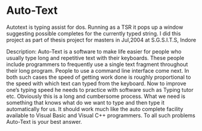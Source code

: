 # Auto-Text
Autotext is typing assist for dos. Running as a TSR it pops up a window suggesting possible completes for the currently typed string. I did this project as part of thesis project for masters in Jul,2004 at S.G.S.I.T.S, Indore


Description:
Auto-Text is a software to make life easier for people who usually type long and repetitive
text with their keyboards. These people include programmers to frequently use a single text fragment
throughout their long program. People to use a command line interface come next. In both such cases
the speed of getting work done is roughly proportional to the speed with which text can typed from
the keyboard. Now to improve one’s typing speed he needs to practice with software such as Typing
tutor etc. Obviously this is a long and cumbersome process. What we need is something that knows
what do we want to type and then type it automatically for us. It should work much like the auto
complete facility available to Visual Basic and Visual C++ programmers. To all such problems
Auto-Text is your best answer.